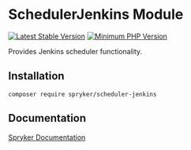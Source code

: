 # SchedulerJenkins Module
[![Latest Stable Version](https://poser.pugx.org/spryker/scheduler-jenkins/v/stable.svg)](https://packagist.org/packages/spryker/scheduler-jenkins)
[![Minimum PHP Version](https://img.shields.io/badge/php-%3E%3D%207.3-8892BF.svg)](https://php.net/)

Provides Jenkins scheduler functionality.

## Installation

```
composer require spryker/scheduler-jenkins
```

## Documentation

[Spryker Documentation](https://academy.spryker.com/developing_with_spryker/module_guide/modules.html)
